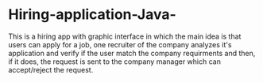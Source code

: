 # Hiring-application-Java-

This is a hiring app with graphic interface in which the main idea is that  users can apply for a job, one recruiter of the company analyzes it's application and verify if the user match the company requirments and then, if it does, the request is sent to the company manager which can accept/reject the request.
